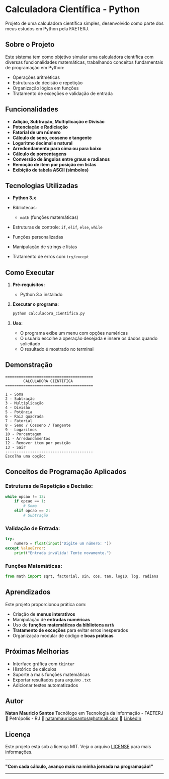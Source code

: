 # Calculadora Científica - Python

Projeto de uma calculadora científica simples, desenvolvido como parte dos meus estudos em Python pela FAETERJ.

## Sobre o Projeto

Este sistema tem como objetivo simular uma calculadora científica com diversas funcionalidades matemáticas, trabalhando conceitos fundamentais de programação em Python:

* Operações aritméticas
* Estruturas de decisão e repetição
* Organização lógica em funções
* Tratamento de exceções e validação de entrada

## Funcionalidades

* **Adição, Subtração, Multiplicação e Divisão**
* **Potenciação e Radiciação**
* **Fatorial de um número**
* **Cálculo de seno, cosseno e tangente**
* **Logaritmo decimal e natural**
* **Arredondamento para cima ou para baixo**
* **Cálculo de porcentagens**
* **Conversão de ângulos entre graus e radianos**
* **Remoção de item por posição em listas**
* **Exibição de tabela ASCII (símbolos)**

## Tecnologias Utilizadas

* **Python 3.x**
* Bibliotecas:

  * `math` (funções matemáticas)
* Estruturas de controle: `if`, `elif`, `else`, `while`
* Funções personalizadas
* Manipulação de strings e listas
* Tratamento de erros com `try/except`

## Como Executar

1. **Pré-requisitos:**

   * Python 3.x instalado

2. **Executar o programa:**

   ```bash
   python calculadora_cientifica.py
   ```

3. **Uso:**

   * O programa exibe um menu com opções numéricas
   * O usuário escolhe a operação desejada e insere os dados quando solicitado
   * O resultado é mostrado no terminal

## Demonstração

```
=======================================
        CALCULADORA CIENTÍFICA
=======================================

1 - Soma
2 - Subtração
3 - Multiplicação
4 - Divisão
5 - Potência
6 - Raiz quadrada
7 - Fatorial
8 - Seno / Cosseno / Tangente
9 - Logaritmos
10 - Porcentagem
11 - Arredondamentos
12 - Remover item por posição
13 - Sair
---------------------------------------
Escolha uma opção:
```

## Conceitos de Programação Aplicados

### Estruturas de Repetição e Decisão:

```python
while opcao != 13:
    if opcao == 1:
        # Soma
    elif opcao == 2:
        # Subtração
```

### Validação de Entrada:

```python
try:
    numero = float(input("Digite um número: "))
except ValueError:
    print("Entrada inválida! Tente novamente.")
```

### Funções Matemáticas:

```python
from math import sqrt, factorial, sin, cos, tan, log10, log, radians
```

## Aprendizados

Este projeto proporcionou prática com:

* Criação de **menus interativos**
* Manipulação de **entradas numéricas**
* Uso de **funções matemáticas da biblioteca `math`**
* **Tratamento de exceções** para evitar erros inesperados
* Organização modular de código e **boas práticas**

## Próximas Melhorias

* Interface gráfica com `tkinter`
* Histórico de cálculos
* Suporte a mais funções matemáticas
* Exportar resultados para arquivo `.txt`
* Adicionar testes automatizados

## Autor

**Natan Mauricio Santos**
Tecnólogo em Tecnologia da Informação - FAETERJ
📍 Petrópolis - RJ
📧 [natanmauriciosantos@hotmail.com](mailto:natanmauriciosantos@hotmail.com)
🔗 [LinkedIn](https://linkedin.com/in/seu-perfil)

## Licença

Este projeto está sob a licença MIT. Veja o arquivo [LICENSE](LICENSE) para mais informações.

---

**"Com cada cálculo, avanço mais na minha jornada na programação!"**

---
